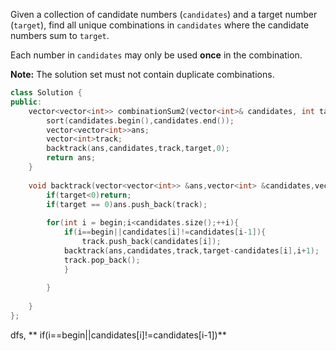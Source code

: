 Given a collection of candidate numbers (`candidates`) and a target number (`target`), find all unique combinations in `candidates` where the candidate numbers sum to `target`.

Each number in `candidates` may only be used **once** in the combination.

**Note:** The solution set must not contain duplicate combinations.

 ```c++
 class Solution {
 public:
     vector<vector<int>> combinationSum2(vector<int>& candidates, int target) {
         sort(candidates.begin(),candidates.end());
         vector<vector<int>>ans;
         vector<int>track;
         backtrack(ans,candidates,track,target,0);
         return ans;
     }
     
     void backtrack(vector<vector<int>> &ans,vector<int> &candidates,vector<int> &track,int target,int begin){
         if(target<0)return;
         if(target == 0)ans.push_back(track);
         
         for(int i = begin;i<candidates.size();++i){
             if(i==begin||candidates[i]!=candidates[i-1]){
                 track.push_back(candidates[i]);
             backtrack(ans,candidates,track,target-candidates[i],i+1);
             track.pop_back();
             }
             
         }
         
     }
 };
 ```

dfs, ** if(i==begin||candidates[i]!=candidates[i-1])**